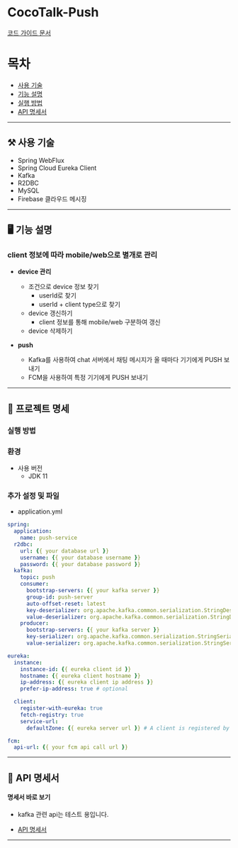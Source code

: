# CocoTalk-Push

[코드 가이드 문서](https://github.com/SDC-OASIS/CocoTalk-Push/blob/develop/docs/%EC%BD%94%EB%93%9C%20%EB%A6%AC%EB%B7%B0%20%EA%B0%80%EC%9D%B4%EB%93%9C%20%EB%AC%B8%EC%84%9C.md)

# 목차

- [사용 기술](#-사용-기술)   
- [기능 설명](#-기능-설명)
- [실행 방법](#-실행-방법)
- [API 명세서](#-api-명세서)

---

## ⚒ 사용 기술

- Spring WebFlux
- Spring Cloud Eureka Client
- Kafka
- R2DBC
- MySQL
- Firebase 클라우드 메시징

---

## 🖥 기능 설명

### client 정보에 따라 mobile/web으로 별개로 관리

- **device 관리**
  - 조건으로 device 정보 찾기
    - userId로 찾기
    - userId + client type으로 찾기
  - device 갱신하기
    - client 정보를 통해 mobile/web 구분하여 갱신
  - device 삭제하기
  
- **push**
  - Kafka를 사용하여 chat 서버에서 채팅 메시지가 올 때마다 기기에게 PUSH 보내기
  - FCM을 사용하여 특정 기기에게 PUSH 보내기
  
---

## 🔧 프로젝트 명세

### ️실행 방법

### 환경

- 사용 버전	
  - JDK 11

### 추가 설정 및 파일
   
- application.yml

```yaml
spring:
  application:
    name: push-service
  r2dbc:
    url: {{ your database url }}
    username: {{ your database username }}
    password: {{ your database password }}
  kafka:
    topic: push
    consumer:
      bootstrap-servers: {{ your kafka server }}
      group-id: push-server
      auto-offset-reset: latest
      key-deserializer: org.apache.kafka.common.serialization.StringDeserializer
      value-deserializer: org.apache.kafka.common.serialization.StringDeserializer
    producer:
      bootstrap-servers: {{ your kafka server }}
      key-serializer: org.apache.kafka.common.serialization.StringSerializer
      value-serializer: org.apache.kafka.common.serialization.StringSerializer

eureka:
  instance:
    instance-id: {{ eureka client id }}
    hostname: {{ eureka client hostname }}
    ip-address: {{ eureka client ip address }}
    prefer-ip-address: true # optional

  client:
    register-with-eureka: true
    fetch-registry: true
    service-url:
      defaultZone: {{ eureka server url }} # A client is registered by sending a POST request to it.

fcm:
  api-url: {{ your fcm api call url }}
```

---

## 📜 API 명세서

#### 명세서 바로 보기

- kafka 관련 api는 테스트 용입니다.

- [API 명세서](http://138.2.88.163:8000/webjars/swagger-ui/index.html?urls.primaryName=push)

---
